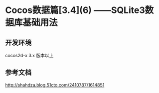 # Cocos数据篇\[3.4\](6) ——SQLite3数据库基础用法

## 开发环境
cocos2d-x 3.x 版本以上
## 参考文档
http://shahdza.blog.51cto.com/2410787/1614851
